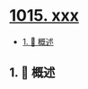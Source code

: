 # [1015. xxx](https://github.com/Tdahuyou/TNotes.leetcode/tree/main/notes/1015.%20xxx)

<!-- region:toc -->

- [1. 📝 概述](#1--概述)

<!-- endregion:toc -->

## 1. 📝 概述
